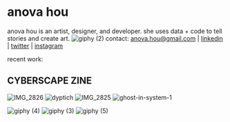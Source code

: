 # anova hou
anova hou is an artist, designer, and developer. she uses data + code to tell stories and create art. 
![giphy (2)](https://github.com/novahdesign/novahdesign.github.io/assets/73559847/4e65c4f7-9f75-4e7e-ae99-741666011d6a)
contact: anova.hou@gmail.com | [linkedin](https://www.linkedin.com/in/anova-hou/) | [twitter](https://twitter.com/anova_hou) | [instagram](https://www.instagram.com/anovh/)

recent work:
## CYBERSCAPE ZINE
![IMG_2826](https://github.com/novahdesign/novahdesign.github.io/assets/73559847/f9f082ec-8854-4765-866f-4b13378471d6)
![dyptich](https://github.com/novahdesign/novahdesign.github.io/assets/73559847/604128ca-2f26-47fb-82cc-5ff839231933)
![IMG_2825](https://github.com/novahdesign/novahdesign.github.io/assets/73559847/fd2fed8a-c886-4bbc-9326-5cd32e467e06)
![ghost-in-system-1](https://github.com/novahdesign/novahdesign.github.io/assets/73559847/b36fb218-7d5b-43d4-a106-6bd44c729243)

![giphy (4)](https://github.com/novahdesign/novahdesign.github.io/assets/73559847/b466cee6-6aa9-4159-bf07-7e0c056f3c6f)
![giphy (3)](https://github.com/novahdesign/novahdesign.github.io/assets/73559847/1f853478-372c-4305-9583-67e193c43c84)
![giphy (5)](https://github.com/novahdesign/novahdesign.github.io/assets/73559847/acdb1768-81f6-4ca0-8667-a61a51035139)
